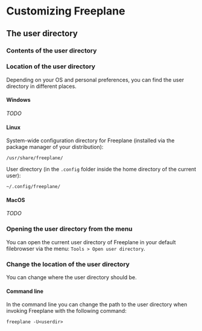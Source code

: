 <!-- customization -->

# Customizing Freeplane

## The user directory

### Contents of the user directory

<!-- FIXME: describe an add infos about the contents here -->

### Location of the user directory

Depending on your OS and personal preferences, you can find the user directory in different places.

#### Windows

<!-- FIXME: where is the user directory on Windows? -->
*TODO*

#### Linux

System-wide configuration directory for Freeplane (installed via the package manager of your distribution):

`/usr/share/freeplane/`

User directory (in the `.config` folder inside the home directory of the current user):

`~/.config/freeplane/`

#### MacOS

<!-- FIXME: where is the user directory on MacOS? -->
*TODO*

### Opening the user directory from the menu

You can open the current user directory of Freeplane in your default filebrowser via the menu: `Tools > Open user directory`.

### Change the location of the user directory

You can change where the user directory should be.

#### Command line

In the command line you can change the path to the user directory when invoking Freeplane with the following command:

`freeplane -U<userdir>`

